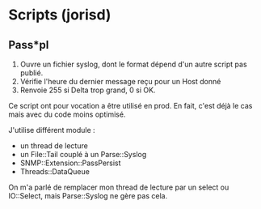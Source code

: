 Scripts (jorisd)
=======

Pass*pl
-------

1. Ouvre un fichier syslog, dont le format dépend d'un autre script pas publié.
2. Vérifie l'heure du dernier message reçu pour un Host donné
3. Renvoie 255 si Delta trop grand, 0 si OK.

Ce script ont  pour vocation a être utilisé en prod. En fait, c'est déjà le cas mais avec du code moins optimisé.

J'utilise différent module :

- un thread de lecture
- un File::Tail couplé à un Parse::Syslog
- SNMP::Extension::PassPersist
- Threads::DataQueue

On m'a parlé de remplacer mon thread de lecture par un select ou IO::Select, mais Parse::Syslog ne gère pas cela.


